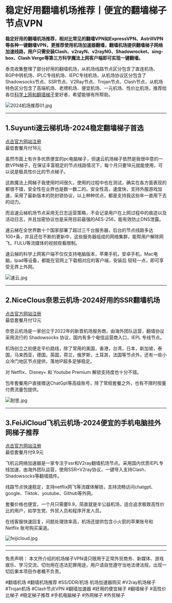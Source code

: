 # 稳定好用翻墙机场推荐丨便宜的翻墙梯子节点VPN

**稳定好用的翻墙机场推荐，相对比常见的翻墙VPN如ExpressVPN、AstrillVPN等各种一键翻墙VPN，更推荐使用机场加速器翻墙，翻墙机场提供翻墙梯子网络加速线路，用户只需安装Clash、v2rayN、v2rayNG、Shadowrocket、sing-box、Clash Verge等第三方科学魔法上网客户端即可实现一键翻墙。**

泰克收集整理了部分好用的翻墙机场，从机场线路节点区分包含了直连机场、BGP中转机场、IPLC专线机场、IEPC专线机场，从机场协议区分包含了Shadowsocks节点、SSR节点、V2Ray节点、Trojan节点、Clash节点，从机场特色区分包含了高端机场、老牌机场、便宜机场、一元机场、性价比机场，推荐给各位[科学上网和翻墙梯子](https://gitlab.com/best_vpn1/tizi-1)爱好者，希望能够有所帮助。

![2024机场推荐01.jpg](https://s2.loli.net/2024/01/19/NHViuWv8mK56A9S.jpg)

-----

## 1.Suyunti速云梯机场-2024稳定翻墙梯子首选
[点击官方网站注册](https://go.51tz.cc/sycloud)  
最低套餐月付18元

虽然市面上有许多优质便宜的pc电脑梯子，但速云机场梯子依然是我很中意的一款VPN梯子，在保证丰富稳定的节点线路情况下，每个月只要18元就能使用，可以说是极具性价比的节点梯子。

这款魔法上网梯子我使用时间很久，使用的过程中也在测试，确实在各方面表现的都很不错，安全性在业界也是数一数二的。安全性高，速度快，支持外服游戏加速，采用了最新版本的防封锁协议，以上种种优点，都是支持我这些年一直用下去的动力。

而且速云梯机场节点采用无日志运营策略，不会记录用户在上网过程中的痕迹以及活动日志，并且加密协议也是采用目前最强的AES-256，能有效防止DNS泄露。

速云梯在全世界数十个国家部署了超过三千台服务器，后台的节点线路多达100+条，并且还在不断的更新中，这些服务器组成的网络集群，能帮用户解除网飞，FULU等流媒体的视频观看限制。

速云梯的科学上网客户端不仅仅支持电脑版本，苹果手机，安卓手机，Mac电脑，Ipad等设备，都能在官网上下载相对应的客户端，安装后 轻轻一点，即可享受无界上外网。

![速云.jpg](https://s2.loli.net/2024/01/08/JIErPyaFfXcpYqd.jpg)

-----

## 2.NiceClous奈思云机场-2024好用的SSR翻墙机场
[点击官方网站注册](https://go.51tz.cc/nicecloud)  
最低套餐月付12元

奈思云机场是一家创立于2022年的新晋机场服务商，由海外团队运营，翻墙协议采用流行的 Shadowsocks 协议，国内有多个电信运营商入口，IEPL 专线节点。

机场创立之初便走平价路线，除了常用的美国，香港，台湾，日本，新加坡，泰国，马来西亚，德国，英国，荷兰，俄罗斯，土耳其，法国等节点外，还有一些小众冷门地区节点提供，落地IP超多足够稳定。

对 Netflix、Disney+ 和 Youtube Premium 解锁支持度也十分不错。

包年套餐用户直接赠送ChatGpt等高级账号，除了常规套餐之外，也有不限时按量付费流量包提供。

![耐思.jpg](https://s2.loli.net/2024/01/08/VmRF9CKAM67hzdE.jpg)

-----

## 3.FeiJiCloud飞机云机场-2024便宜的手机电脑挂外网梯子推荐
[点击官方网站注册](https://go.51tz.cc/fjcloud)  
最低套餐月付9.9元

飞机云网络加速器是一家专注于ssr和V2ray翻墙机场节点。采用国内优质IEPL专线加速，由海外团队运营，使用SSR+V2ray协议，一键导入支持Clash、Shadowsocks等翻墙插件。

线路节点快速稳定，支持netflix网飞等流媒体解锁，支持流畅访问chatgpt、google、Tiktok、youtube、Github等外网。

套餐价格也便宜，一个月只需要9.9，简直就是半公益机场，适合追求极致高性价比的用户，如学生党、外贸人员和程序开发人员。

在线客服快速回复，问题处理效率高，机场还提供包含小火箭的苹果账号和 Netflix 账号购买渠道。

![feijicloud.jpg](https://s2.loli.net/2024/01/19/JTRhiDalqBAspeC.jpg)

-----

***  
免责声明： 本文所介绍的机场梯子VPN请只限用于正常外贸商务、新媒体、游戏娱乐、学习交流，切勿用在违法犯罪用途，用户请自觉遵守当地法律法规，出现一切后果本项目作者概不负责。

#翻墙机场 #翻墙机场推荐 #SS/DDR/机场 机场加速器购买 #V2ray机场梯子 #Trojan机场 #Clash节点VPN #翻墙加速器 #好用的便宜梯子 #翻墙梯子 #高性价比梯子 #稳定梯子推荐 #手机电脑梯子 #外网梯子 #外贸梯子
